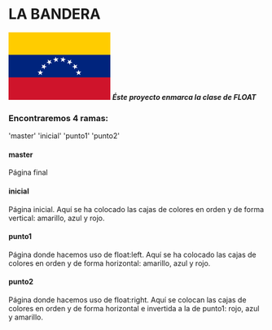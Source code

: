 # LA BANDERA
![bandera](assets/img/venezuela.svg.png)
***Éste proyecto enmarca la clase de FLOAT***
### Encontraremos 4 ramas:
'master' 'inicial' 'punto1' 'punto2'
#### master
Página final
#### inicial
Página inicial. Aquí se ha colocado las cajas de colores en orden y de forma vertical: amarillo, azul y rojo.
#### punto1
Página donde hacemos uso de float:left. Aquí se ha colocado las cajas de colores en orden y de forma horizontal: amarillo, azul y rojo.
#### punto2
Página donde hacemos uso de float:right. Aquí se colocan las cajas de colores en orden y de forma horizontal e invertida a la de punto1: rojo, azul y amarillo.
